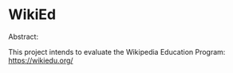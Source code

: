 # WikiEd
Abstract: 

This project intends to evaluate the Wikipedia Education Program: https://wikiedu.org/
